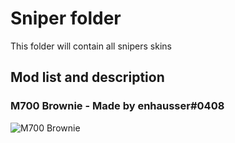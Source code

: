 # Sniper folder
This folder will contain all snipers skins

## Mod list and description

### M700 Brownie - Made by enhausser#0408
![M700 Brownie](https://cdn.discordapp.com/attachments/602533402402619422/676698773749104660/m700.jpg)